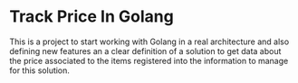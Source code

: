 # Track Price In Golang

This is a project to start working with Golang in a real architecture and also defining new features an a clear definition of a solution to get data
about the price associated to the items registered into the information to manage for this solution.
